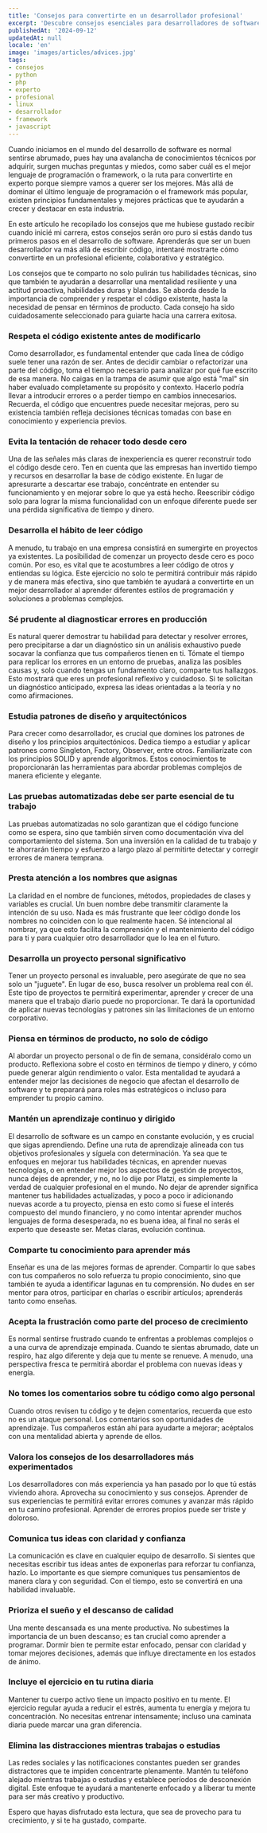 ```yaml
---
title: 'Consejos para convertirte en un desarrollador profesional'
excerpt: 'Descubre consejos esenciales para desarrolladores de software que te ayudarán a crecer profesionalmente, más allá de solo escribir código.'
publishedAt: '2024-09-12'
updatedAt: null
locale: 'en'
image: 'images/articles/advices.jpg'
tags:
- consejos
- python
- php
- experto
- profesional
- linux
- desarrollador
- framework
- javascript
---
```


Cuando iniciamos en el mundo del desarrollo de software es normal sentirse abrumado, pues hay una avalancha de conocimientos técnicos por adquirir, surgen muchas preguntas y miedos, como saber cuál es el mejor lenguaje de programación o framework, o la ruta para convertirte en experto porque siempre vamos a querer ser los mejores. Más allá de dominar el último lenguaje de programación o el framework más popular, existen principios fundamentales y mejores prácticas que te ayudarán a crecer y destacar en esta industria.

En este artículo he recopilado los consejos que me hubiese gustado recibir cuando inicié mi carrera, estos consejos serán oro puro si estás dando tus primeros pasos en el desarrollo de software. Aprenderás que ser un buen desarrollador va más allá de escribir código, intentaré mostrarte cómo convertirte en un profesional eficiente, colaborativo y estratégico.

Los consejos que te comparto no solo pulirán tus habilidades técnicas, sino que también te ayudarán a desarrollar una mentalidad resiliente y una actitud proactiva, habilidades duras y blandas. Se aborda desde la importancia de comprender y respetar el código existente, hasta la necesidad de pensar en términos de producto. Cada consejo ha sido cuidadosamente seleccionado para guiarte hacia una carrera exitosa.

### Respeta el código existente antes de modificarlo

Como desarrollador, es fundamental entender que cada línea de código suele tener una razón de ser. Antes de decidir cambiar o refactorizar una parte del código, toma el tiempo necesario para analizar por qué fue escrito de esa manera. No caigas en la trampa de asumir que algo está "mal" sin haber evaluado completamente su propósito y contexto. Hacerlo podría llevar a introducir errores o a perder tiempo en cambios innecesarios. Recuerda, el código que encuentres puede necesitar mejoras, pero su existencia también refleja decisiones técnicas tomadas con base en conocimiento y experiencia previos.

### Evita la tentación de rehacer todo desde cero

Una de las señales más claras de inexperiencia es querer reconstruir todo el código desde cero. Ten en cuenta que las empresas han invertido tiempo y recursos en desarrollar la base de código existente. En lugar de apresurarte a descartar ese trabajo, concéntrate en entender su funcionamiento y en mejorar sobre lo que ya está hecho. Reescribir código solo para lograr la misma funcionalidad con un enfoque diferente puede ser una pérdida significativa de tiempo y dinero.

### Desarrolla el hábito de leer código

A menudo, tu trabajo en una empresa consistirá en sumergirte en proyectos ya existentes. La posibilidad de comenzar un proyecto desde cero es poco común. Por eso, es vital que te acostumbres a leer código de otros y entiendas su lógica. Este ejercicio no solo te permitirá contribuir más rápido y de manera más efectiva, sino que también te ayudará a convertirte en un mejor desarrollador al aprender diferentes estilos de programación y soluciones a problemas complejos.

### Sé prudente al diagnosticar errores en producción

Es natural querer demostrar tu habilidad para detectar y resolver errores, pero precipitarse a dar un diagnóstico sin un análisis exhaustivo puede socavar la confianza que tus compañeros tienen en ti. Tómate el tiempo para replicar los errores en un entorno de pruebas, analiza las posibles causas y, solo cuando tengas un fundamento claro, comparte tus hallazgos. Esto mostrará que eres un profesional reflexivo y cuidadoso. Si te solicitan un diagnóstico anticipado, expresa las ideas orientadas a la teoría y no como afirmaciones.

### Estudia patrones de diseño y arquitectónicos

Para crecer como desarrollador, es crucial que domines los patrones de diseño y los principios arquitectónicos. Dedica tiempo a estudiar y aplicar patrones como Singleton, Factory, Observer, entre otros. Familiarízate con los principios SOLID y aprende algoritmos. Estos conocimientos te proporcionarán las herramientas para abordar problemas complejos de manera eficiente y elegante.

### Las pruebas automatizadas debe ser parte esencial de tu trabajo

Las pruebas automatizadas no solo garantizan que el código funcione como se espera, sino que también sirven como documentación viva del comportamiento del sistema. Son una inversión en la calidad de tu trabajo y te ahorrarán tiempo y esfuerzo a largo plazo al permitirte detectar y corregir errores de manera temprana.

### Presta atención a los nombres que asignas

La claridad en el nombre de funciones, métodos, propiedades de clases y variables es crucial. Un buen nombre debe transmitir claramente la intención de su uso. Nada es más frustrante que leer código donde los nombres no coinciden con lo que realmente hacen. Sé intencional al nombrar, ya que esto facilita la comprensión y el mantenimiento del código para ti y para cualquier otro desarrollador que lo lea en el futuro.

### Desarrolla un proyecto personal significativo

Tener un proyecto personal es invaluable, pero asegúrate de que no sea solo un "juguete". En lugar de eso, busca resolver un problema real con él. Este tipo de proyectos te permitirá experimentar, aprender y crecer de una manera que el trabajo diario puede no proporcionar. Te dará la oportunidad de aplicar nuevas tecnologías y patrones sin las limitaciones de un entorno corporativo.

### Piensa en términos de producto, no solo de código

Al abordar un proyecto personal o de fin de semana, considéralo como un producto. Reflexiona sobre el costo en términos de tiempo y dinero, y cómo puede generar algún rendimiento o valor. Esta mentalidad te ayudará a entender mejor las decisiones de negocio que afectan el desarrollo de software y te preparará para roles más estratégicos o incluso para emprender tu propio camino.

### Mantén un aprendizaje continuo y dirigido

El desarrollo de software es un campo en constante evolución, y es crucial que sigas aprendiendo. Define una ruta de aprendizaje alineada con tus objetivos profesionales y síguela con determinación. Ya sea que te enfoques en mejorar tus habilidades técnicas, en aprender nuevas tecnologías, o en entender mejor los aspectos de gestión de proyectos, nunca dejes de aprender, y no, no lo dije por Platzi, es simplemente la verdad de cualquier profesional en el mundo. No dejar de aprender significa mantener tus habilidades actualizadas, y poco a poco ir adicionando nuevas acorde a tu proyecto, piensa en esto como si fuese el interés compuesto del mundo financiero, y no como intentar aprender muchos lenguajes de forma desesperada, no es buena idea, al final no serás el experto que deseaste ser. Metas claras, evolución continua.

### Comparte tu conocimiento para aprender más

Enseñar es una de las mejores formas de aprender. Compartir lo que sabes con tus compañeros no solo refuerza tu propio conocimiento, sino que también te ayuda a identificar lagunas en tu comprensión. No dudes en ser mentor para otros, participar en charlas o escribir artículos; aprenderás tanto como enseñas.

### Acepta la frustración como parte del proceso de crecimiento

Es normal sentirse frustrado cuando te enfrentas a problemas complejos o a una curva de aprendizaje empinada. Cuando te sientas abrumado, date un respiro, haz algo diferente y deja que tu mente se renueve. A menudo, una perspectiva fresca te permitirá abordar el problema con nuevas ideas y energía.

### No tomes los comentarios sobre tu código como algo personal

Cuando otros revisen tu código y te dejen comentarios, recuerda que esto no es un ataque personal. Los comentarios son oportunidades de aprendizaje. Tus compañeros están ahí para ayudarte a mejorar; acéptalos con una mentalidad abierta y aprende de ellos.

### Valora los consejos de los desarrolladores más experimentados

Los desarrolladores con más experiencia ya han pasado por lo que tú estás viviendo ahora. Aprovecha su conocimiento y sus consejos. Aprender de sus experiencias te permitirá evitar errores comunes y avanzar más rápido en tu camino profesional. Aprender de errores propios puede ser triste y doloroso.

### Comunica tus ideas con claridad y confianza

La comunicación es clave en cualquier equipo de desarrollo. Si sientes que necesitas escribir tus ideas antes de exponerlas para reforzar tu confianza, hazlo. Lo importante es que siempre comuniques tus pensamientos de manera clara y con seguridad. Con el tiempo, esto se convertirá en una habilidad invaluable.

### Prioriza el sueño y el descanso de calidad

Una mente descansada es una mente productiva. No subestimes la importancia de un buen descanso; es tan crucial como aprender a programar. Dormir bien te permite estar enfocado, pensar con claridad y tomar mejores decisiones, además que influye directamente en los estados de ánimo.

### Incluye el ejercicio en tu rutina diaria

Mantener tu cuerpo activo tiene un impacto positivo en tu mente. El ejercicio regular ayuda a reducir el estrés, aumenta tu energía y mejora tu concentración. No necesitas entrenar intensamente; incluso una caminata diaria puede marcar una gran diferencia.

### Elimina las distracciones mientras trabajas o estudias

Las redes sociales y las notificaciones constantes pueden ser grandes distractores que te impiden concentrarte plenamente. Mantén tu teléfono alejado mientras trabajas o estudias y establece períodos de desconexión digital. Este enfoque te ayudará a mantenerte enfocado y a liberar tu mente para ser más creativo y productivo.

Espero que hayas disfrutado esta lectura, que sea de provecho para tu crecimiento, y si te ha gustado, comparte.